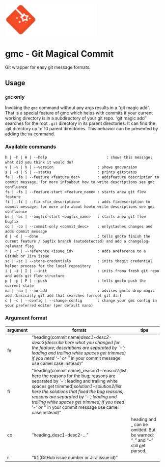 <img src="assets/banner_white.svg" alt="drawing" width="300" />

# gmc - Git Magical Commit
Git wrapper for easy git message formats.

## Usage

### `gmc` only
Invoking the `gmc` command without any args results in a “git magic add”. That is a special feature of gmc which helps with commits if your current working directory is in a subdirectory of your git repo. “git magic add” searches for the root `.git` directory in its parent directories. It can find the .git directory up to 10 parent directories. This behavior can be prevented by adding the `na` command.

### Available commands

```
h | -h | H | --help                           : shows this message; what did you think it would do?
v | -v | V | --version                    : shows gmcversion
s | -s | S | --status                     : prints gitstatus
fe | -fe | --feature <feature_dec>        : addsfeature description to commit message; for more infoabout how to write descriptions see gmc confluence
fs | -fs | --feature-start <feature_name> : starts anew git flow feature
fi | -fi | --fix <fix_description>        : adds fixdescription to commit message; for more info about howto write descriptions see gmc confluence
bs | -bs | --bugfix-start <bugfix_name>   : starts anew git flow bugfix
co | -co | --commit-only <commit_desc>    : onlystashes changes and adds commit message
d | -d | --done                           : tells gmcto finish the curent feature / bugfix branch (autodetected) and add a changelog-relevant flag
r | -r | --reference <issue_id>           : adds areference to a GitHub or Jira issue
sc | -sc | --store-credentials            : inits thegit credential helper process for the local repository
i | -i | I | --init                       : inits froma fresh git repo and adds git flow structure
p | -p | P | --push                       : tells gmcto push the current state
na | -na | --no-add                       : advises gmcto drop magic add (basically git add that searches forroot git dir)
c | -c | --config | --change-config       : change your gmc config in your preferred editor (per default nano)
```

### Argument format
| argument | format | tips |  
| ------------- | -------------| --- |  
| fe | “heading(commit name)_desc1-desc2-desc3(describe here what you changed for the feature; descriptions are separated by ‘-'; leading and trailing white spaces get trimmed; if you need ‘-’ or '_’ in your commit message use camel case instead)” |
| fi | “heading(commit name)_reason1-reason2(list here the reasons for the bug; reasons are separated by ‘-'; leading and trailing white spaces get trimmed)_solution1-solution2(list here the solutions that fixed the bug reasons; reasons are separated by '-'; leading and trailing white spaces get trimmed; if you need '-’ or '_’ in your commit message use camel case instead)” |
| co | “heading_desc1-desc2-…” | heading and _ can be omitted. But be warned: “_” and “-” still get parsed. |
| r | “#1(GitHub issue number or Jira issue id)” | |